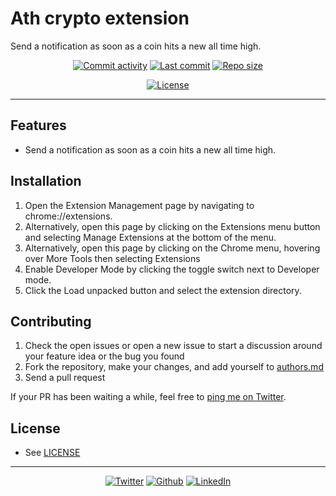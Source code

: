 # Ath crypto extension
Send a notification as soon as a coin hits a new all time high.

<p align="center" >
  <a href="https://github.com/PABourdais/ath-crypto-extension/commits/master"><img src="https://img.shields.io/github/commit-activity/m/PABourdais/ath-crypto-extension.svg?style=flat-square" alt="Commit activity"></a>
  <a href="https://github.com/PABourdais/ath-crypto-extension/commits/master"><img src="https://img.shields.io/github/last-commit/PABourdais/ath-crypto-extension.svg?style=flat-square" alt="Last commit"></a>
  <a href="https://github.com/PABourdais/ath-crypto-extension/"><img src="https://img.shields.io/github/repo-size/PABourdais/ath-crypto-extension.svg?style=flat-square" alt="Repo size"></a>
</p>

<p align="center" >
   <a href="https://github.com/PABourdais/ath-crypto-extension/blob/main/LICENSE"><img src="https://img.shields.io/github/license/PABourdais/ath-crypto-extension.svg?style=flat-square" alt="License"></a>
</p>

---

Features
--------

- Send a notification as soon as a coin hits a new all time high.


Installation
--------

1. Open the Extension Management page by navigating to chrome://extensions.
2.  Alternatively, open this page by clicking on the Extensions menu button and selecting Manage Extensions at the bottom of the menu.
3. Alternatively, open this page by clicking on the Chrome menu, hovering over More Tools then selecting Extensions
4. Enable Developer Mode by clicking the toggle switch next to Developer mode.
5. Click the Load unpacked button and select the extension directory.


Contributing
------------

1. Check the open issues or open a new issue to start a discussion around
   your feature idea or the bug you found
2. Fork the repository, make your changes, and add yourself to [authors.md](authors.md)
3. Send a pull request

If your PR has been waiting a while, feel free to [ping me on Twitter](https://twitter.com/pa_brds).

License
------------

- See [LICENSE](/LICENSE)

---

<p align="center" >
  <a href="https://twitter.com/pa_brds"><img src="https://img.shields.io/twitter/follow/pa_brds.svg?style=social" alt="Twitter"></a>
  <a href="https://github.com/PABourdais/"><img src="https://img.shields.io/github/followers/PABourdais.svg?style=social" alt="Github"></a>
  <a href="https://www.linkedin.com/in/p-a-bourdais/"><img src="https://img.shields.io/badge/LinkedIn-blue?style=social&logo=linkedin&labelColor=blue" alt="LinkedIn"></a>
</p>